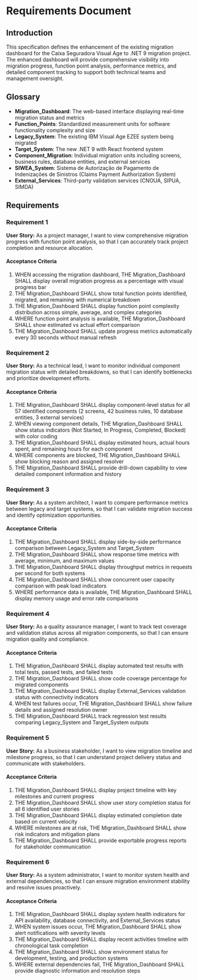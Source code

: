 # Requirements Document

## Introduction

This specification defines the enhancement of the existing migration dashboard for the Caixa Seguradora Visual Age to .NET 9 migration project. The enhanced dashboard will provide comprehensive visibility into migration progress, function point analysis, performance metrics, and detailed component tracking to support both technical teams and management oversight.

## Glossary

- **Migration_Dashboard**: The web-based interface displaying real-time migration status and metrics
- **Function_Points**: Standardized measurement units for software functionality complexity and size
- **Legacy_System**: The existing IBM Visual Age EZEE system being migrated
- **Target_System**: The new .NET 9 with React frontend system
- **Component_Migration**: Individual migration units including screens, business rules, database entities, and external services
- **SIWEA_System**: Sistema de Autorização de Pagamento de Indenizações de Sinistros (Claims Payment Authorization System)
- **External_Services**: Third-party validation services (CNOUA, SIPUA, SIMDA)

## Requirements

### Requirement 1

**User Story:** As a project manager, I want to view comprehensive migration progress with function point analysis, so that I can accurately track project completion and resource allocation.

#### Acceptance Criteria

1. WHEN accessing the migration dashboard, THE Migration_Dashboard SHALL display overall migration progress as a percentage with visual progress bar
2. THE Migration_Dashboard SHALL show total function points identified, migrated, and remaining with numerical breakdown
3. THE Migration_Dashboard SHALL display function point complexity distribution across simple, average, and complex categories
4. WHERE function point analysis is available, THE Migration_Dashboard SHALL show estimated vs actual effort comparison
5. THE Migration_Dashboard SHALL update progress metrics automatically every 30 seconds without manual refresh

### Requirement 2

**User Story:** As a technical lead, I want to monitor individual component migration status with detailed breakdowns, so that I can identify bottlenecks and prioritize development efforts.

#### Acceptance Criteria

1. THE Migration_Dashboard SHALL display component-level status for all 57 identified components (2 screens, 42 business rules, 10 database entities, 3 external services)
2. WHEN viewing component details, THE Migration_Dashboard SHALL show status indicators (Not Started, In Progress, Completed, Blocked) with color coding
3. THE Migration_Dashboard SHALL display estimated hours, actual hours spent, and remaining hours for each component
4. WHERE components are blocked, THE Migration_Dashboard SHALL show blocking reason and assigned resolver
5. THE Migration_Dashboard SHALL provide drill-down capability to view detailed component information and history

### Requirement 3

**User Story:** As a system architect, I want to compare performance metrics between legacy and target systems, so that I can validate migration success and identify optimization opportunities.

#### Acceptance Criteria

1. THE Migration_Dashboard SHALL display side-by-side performance comparison between Legacy_System and Target_System
2. THE Migration_Dashboard SHALL show response time metrics with average, minimum, and maximum values
3. THE Migration_Dashboard SHALL display throughput metrics in requests per second for both systems
4. THE Migration_Dashboard SHALL show concurrent user capacity comparison with peak load indicators
5. WHERE performance data is available, THE Migration_Dashboard SHALL display memory usage and error rate comparisons

### Requirement 4

**User Story:** As a quality assurance manager, I want to track test coverage and validation status across all migration components, so that I can ensure migration quality and compliance.

#### Acceptance Criteria

1. THE Migration_Dashboard SHALL display automated test results with total tests, passed tests, and failed tests
2. THE Migration_Dashboard SHALL show code coverage percentage for migrated components
3. THE Migration_Dashboard SHALL display External_Services validation status with connectivity indicators
4. WHEN test failures occur, THE Migration_Dashboard SHALL show failure details and assigned resolution owner
5. THE Migration_Dashboard SHALL track regression test results comparing Legacy_System and Target_System outputs

### Requirement 5

**User Story:** As a business stakeholder, I want to view migration timeline and milestone progress, so that I can understand project delivery status and communicate with stakeholders.

#### Acceptance Criteria

1. THE Migration_Dashboard SHALL display project timeline with key milestones and current progress
2. THE Migration_Dashboard SHALL show user story completion status for all 6 identified user stories
3. THE Migration_Dashboard SHALL display estimated completion date based on current velocity
4. WHERE milestones are at risk, THE Migration_Dashboard SHALL show risk indicators and mitigation plans
5. THE Migration_Dashboard SHALL provide exportable progress reports for stakeholder communication

### Requirement 6

**User Story:** As a system administrator, I want to monitor system health and external dependencies, so that I can ensure migration environment stability and resolve issues proactively.

#### Acceptance Criteria

1. THE Migration_Dashboard SHALL display system health indicators for API availability, database connectivity, and External_Services status
2. WHEN system issues occur, THE Migration_Dashboard SHALL show alert notifications with severity levels
3. THE Migration_Dashboard SHALL display recent activities timeline with chronological task completion
4. THE Migration_Dashboard SHALL show environment status for development, testing, and production systems
5. WHERE external dependencies fail, THE Migration_Dashboard SHALL provide diagnostic information and resolution steps